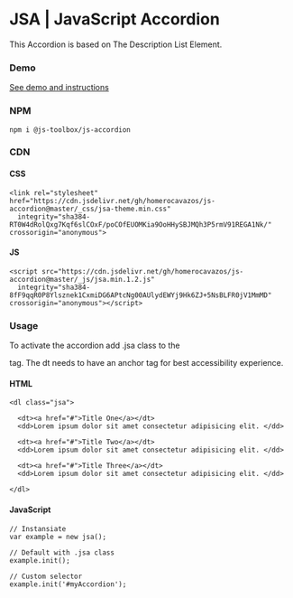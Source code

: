 # JSA | JavaScript Accordion

This Accordion is based on The Description List Element.

### Demo

[See demo and instructions](https://jsa.homerocavazos.com/)

### NPM

```
npm i @js-toolbox/js-accordion
```

### CDN

#### CSS

```
<link rel="stylesheet" href="https://cdn.jsdelivr.net/gh/homerocavazos/js-accordion@master/_css/jsa-theme.min.css"
  integrity="sha384-RT0W4dRolQxg7Kqf6slCOxF/poCOfEUOMKia9OoHHySBJMQh3P5rmV91REGA1Nk/" crossorigin="anonymous">
```

#### JS

```
<script src="https://cdn.jsdelivr.net/gh/homerocavazos/js-accordion@master/_js/jsa.min.1.2.js"
  integrity="sha384-8fF9qqR0P8Ylsznek1CxmiDG6APtcNg00AUlydEWYj9Hk6ZJ+5NsBLFR0jV1MmMD" crossorigin="anonymous"></script>
```

### Usage

To activate the accordion add .jsa class to the <dl> tag. The dt needs to have an anchor tag for best accessibility experience.

#### HTML

```
<dl class="jsa">

  <dt><a href="#">Title One</a></dt>
  <dd>Lorem ipsum dolor sit amet consectetur adipisicing elit. </dd>

  <dt><a href="#">Title Two</a></dt>
  <dd>Lorem ipsum dolor sit amet consectetur adipisicing elit. </dd>

  <dt><a href="#">Title Three</a></dt>
  <dd>Lorem ipsum dolor sit amet consectetur adipisicing elit. </dd>

</dl>
```

#### JavaScript

```
// Instansiate
var example = new jsa();

// Default with .jsa class
example.init();

// Custom selector
example.init('#myAccordion');
```
